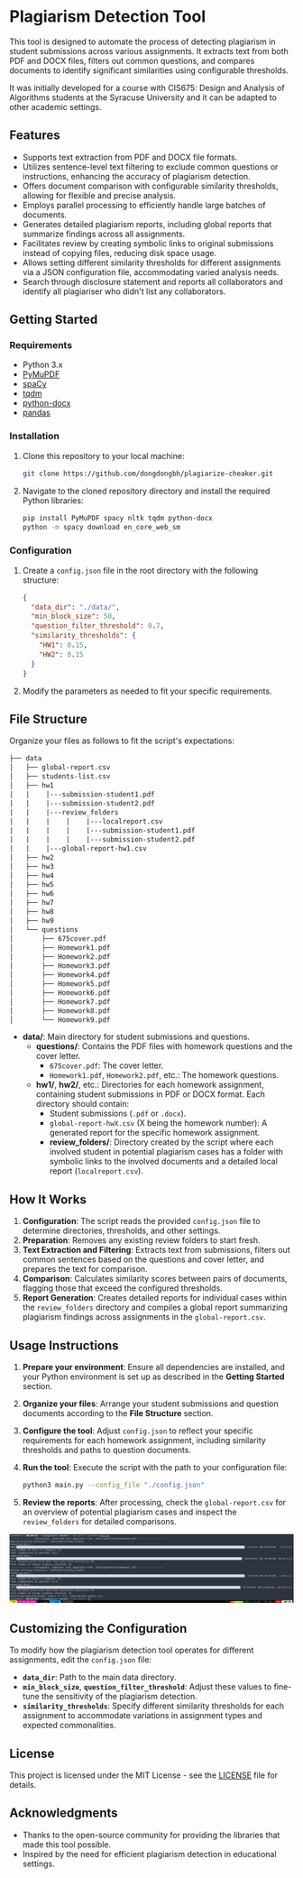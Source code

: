 # Plagiarism Detection Tool

This tool is designed to automate the process of detecting plagiarism in student submissions across various assignments. It extracts text from both PDF and DOCX files, filters out common questions, and compares documents to identify significant similarities using configurable thresholds. 

It was initially developed for a course with CIS675: Design and Analysis of Algorithms students at the Syracuse University and it can be adapted to other academic settings.

## Features

- Supports text extraction from PDF and DOCX file formats.
- Utilizes sentence-level text filtering to exclude common questions or instructions, enhancing the accuracy of plagiarism detection.
- Offers document comparison with configurable similarity thresholds, allowing for flexible and precise analysis.
- Employs parallel processing to efficiently handle large batches of documents.
- Generates detailed plagiarism reports, including global reports that summarize findings across all assignments.
- Facilitates review by creating symbolic links to original submissions instead of copying files, reducing disk space usage.
- Allows setting different similarity thresholds for different assignments via a JSON configuration file, accommodating varied analysis needs.
- Search through disclosure statement and reports all collaborators and identify all plagiariser who didn't list any collaborators.

## Getting Started

### Requirements

- Python 3.x
- [PyMuPDF](https://pypi.org/project/PyMuPDF/)
- [spaCy](https://spacy.io/)
- [tqdm](https://tqdm.github.io/)
- [python-docx](https://pypi.org/project/python-docx/)
- [pandas](https://pandas.pydata.org/)

### Installation

1. Clone this repository to your local machine:

    ```bash
    git clone https://github.com/dongdongbh/plagiarize-cheaker.git
    ```

2. Navigate to the cloned repository directory and install the required Python libraries:

    ```bash
    pip install PyMuPDF spacy nltk tqdm python-docx
    python -m spacy download en_core_web_sm
    ```

### Configuration

1. Create a `config.json` file in the root directory with the following structure:

    ```json
    {
      "data_dir": "./data/",
      "min_block_size": 50,
      "question_filter_threshold": 0.7,
      "similarity_thresholds": {
        "HW1": 0.15,
        "HW2": 0.15
      }
    }
    ```

2. Modify the parameters as needed to fit your specific requirements.


## File Structure

Organize your files as follows to fit the script's expectations:
```
├── data
│   ├── global-report.csv
│   ├── students-list.csv
│   ├── hw1
|   |    |---submission-student1.pdf
|   |    |---submission-student2.pdf
|   |    |---review_folders
|   |    |    |    |---localreport.csv
|   |    |    |    |---submission-student1.pdf
|   |    |    |    |---submission-student2.pdf
|   |    |---global-report-hw1.csv
│   ├── hw2
│   ├── hw3
│   ├── hw4
│   ├── hw5
│   ├── hw6
│   ├── hw7
│   ├── hw8
│   ├── hw9
│   └── questions
│       ├── 675cover.pdf
│       ├── Homework1.pdf
│       ├── Homework2.pdf
│       ├── Homework3.pdf
│       ├── Homework4.pdf
│       ├── Homework5.pdf
│       ├── Homework6.pdf
│       ├── Homework7.pdf
│       ├── Homework8.pdf
│       └── Homework9.pdf
```
- **data/**: Main directory for student submissions and questions.
    - **questions/**: Contains the PDF files with homework questions and the cover letter.
        - `675cover.pdf`: The cover letter.
        - `Homework1.pdf`, `Homework2.pdf`, etc.: The homework questions.
    - **hw1/**, **hw2/**, etc.: Directories for each homework assignment, containing student submissions in PDF or DOCX format. Each directory should contain:
        - Student submissions (`.pdf` or `.docx`).
        - `global-report-hwX.csv` (X being the homework number): A generated report for the specific homework assignment.
        - **review_folders/**: Directory created by the script where each involved student in potential plagiarism cases has a folder with symbolic links to the involved documents and a detailed local report (`localreport.csv`).

## How It Works

1. **Configuration**: The script reads the provided `config.json` file to determine directories, thresholds, and other settings.
2. **Preparation**: Removes any existing review folders to start fresh.
3. **Text Extraction and Filtering**: Extracts text from submissions, filters out common sentences based on the questions and cover letter, and prepares the text for comparison.
4. **Comparison**: Calculates similarity scores between pairs of documents, flagging those that exceed the configured thresholds.
5. **Report Generation**: Creates detailed reports for individual cases within the `review_folders` directory and compiles a global report summarizing plagiarism findings across assignments in the `global-report.csv`.

## Usage Instructions

1. **Prepare your environment**: Ensure all dependencies are installed, and your Python environment is set up as described in the **Getting Started** section.
2. **Organize your files**: Arrange your student submissions and question documents according to the **File Structure** section.
3. **Configure the tool**: Adjust `config.json` to reflect your specific requirements for each homework assignment, including similarity thresholds and paths to question documents.
4. **Run the tool**: Execute the script with the path to your configuration file:

    ```bash
    python3 main.py --config_file "./config.json"
    ```
5. **Review the reports**: After processing, check the `global-report.csv` for an overview of potential plagiarism cases and inspect the `review_folders` for detailed comparisons.

![Result](./img/result.png "Result of similarity comparison between PDF documents")

## Customizing the Configuration

To modify how the plagiarism detection tool operates for different assignments, edit the `config.json` file:

- **`data_dir`**: Path to the main data directory.
- **`min_block_size`**, **`question_filter_threshold`**: Adjust these values to fine-tune the sensitivity of the plagiarism detection.
- **`similarity_thresholds`**: Specify different similarity thresholds for each assignment to accommodate variations in assignment types and expected commonalities.

## License

This project is licensed under the MIT License - see the [LICENSE](LICENSE) file for details.

## Acknowledgments

- Thanks to the open-source community for providing the libraries that made this tool possible.
- Inspired by the need for efficient plagiarism detection in educational settings.

